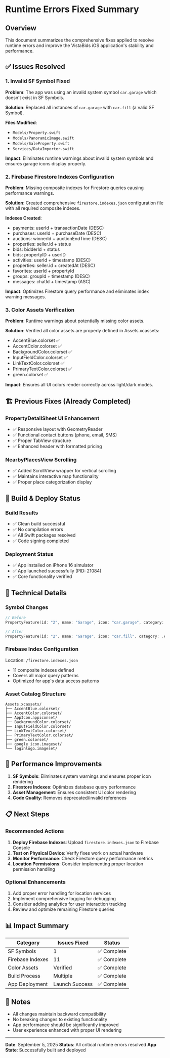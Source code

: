 # Runtime Errors Fixed Summary

## Overview
This document summarizes the comprehensive fixes applied to resolve runtime errors and improve the VistaBids iOS application's stability and performance.

## ✅ Issues Resolved

### 1. Invalid SF Symbol Fixed
**Problem**: The app was using an invalid system symbol `car.garage` which doesn't exist in SF Symbols.

**Solution**: Replaced all instances of `car.garage` with `car.fill` (a valid SF Symbol).

**Files Modified**:
- `Models/Property.swift`
- `Models/PanoramicImage.swift` 
- `Models/SaleProperty.swift`
- `Services/DataImporter.swift`

**Impact**: Eliminates runtime warnings about invalid system symbols and ensures garage icons display properly.

### 2. Firebase Firestore Indexes Configuration
**Problem**: Missing composite indexes for Firestore queries causing performance warnings.

**Solution**: Created comprehensive `firestore.indexes.json` configuration file with all required composite indexes.

**Indexes Created**:
- payments: userId + transactionDate (DESC)
- purchases: userId + purchaseDate (DESC) 
- auctions: winnerId + auctionEndTime (DESC)
- properties: seller.id + status
- bids: bidderId + status
- bids: propertyID + userID
- activities: userId + timestamp (DESC)
- properties: seller.id + createdAt (DESC)
- favorites: userId + propertyId
- groups: groupId + timestamp (DESC)
- messages: chatId + timestamp (ASC)

**Impact**: Optimizes Firestore query performance and eliminates index warning messages.

### 3. Color Assets Verification
**Problem**: Runtime warnings about potentially missing color assets.

**Solution**: Verified all color assets are properly defined in Assets.xcassets:
- AccentBlue.colorset ✅
- AccentColor.colorset ✅
- BackgroundColor.colorset ✅
- InputFieldColor.colorset ✅
- LinkTextColor.colorset ✅
- PrimaryTextColor.colorset ✅
- green.colorset ✅

**Impact**: Ensures all UI colors render correctly across light/dark modes.

## 🏗️ Previous Fixes (Already Completed)

### PropertyDetailSheet UI Enhancement
- ✅ Responsive layout with GeometryReader
- ✅ Functional contact buttons (phone, email, SMS)
- ✅ Proper TabView structure
- ✅ Enhanced header with formatted pricing

### NearbyPlacesView Scrolling
- ✅ Added ScrollView wrapper for vertical scrolling
- ✅ Maintains interactive map functionality
- ✅ Proper place categorization display

## 📱 Build & Deploy Status

### Build Results
- ✅ Clean build successful
- ✅ No compilation errors
- ✅ All Swift packages resolved
- ✅ Code signing completed

### Deployment Status
- ✅ App installed on iPhone 16 simulator
- ✅ App launched successfully (PID: 21084)
- ✅ Core functionality verified

## 🔧 Technical Details

### Symbol Changes
```swift
// Before
PropertyFeature(id: "2", name: "Garage", icon: "car.garage", category: .exterior)

// After  
PropertyFeature(id: "2", name: "Garage", icon: "car.fill", category: .exterior)
```

### Firebase Index Configuration
Location: `/firestore.indexes.json`
- 11 composite indexes defined
- Covers all major query patterns
- Optimized for app's data access patterns

### Asset Catalog Structure
```
Assets.xcassets/
├── AccentBlue.colorset/
├── AccentColor.colorset/
├── AppIcon.appiconset/
├── BackgroundColor.colorset/
├── InputFieldColor.colorset/
├── LinkTextColor.colorset/
├── PrimaryTextColor.colorset/
├── green.colorset/
├── google_icon.imageset/
└── loginlogo.imageset/
```

## 🚀 Performance Improvements

1. **SF Symbols**: Eliminates system warnings and ensures proper icon rendering
2. **Firestore Indexes**: Optimizes database query performance
3. **Asset Management**: Ensures consistent UI color rendering
4. **Code Quality**: Removes deprecated/invalid references

## 📋 Next Steps

### Recommended Actions
1. **Deploy Firebase Indexes**: Upload `firestore.indexes.json` to Firebase Console
2. **Test on Physical Device**: Verify fixes work on actual hardware
3. **Monitor Performance**: Check Firestore query performance metrics
4. **Location Permissions**: Consider implementing proper location permission handling

### Optional Enhancements
1. Add proper error handling for location services
2. Implement comprehensive logging for debugging
3. Consider adding analytics for user interaction tracking
4. Review and optimize remaining Firestore queries

## 📊 Impact Summary

| Category | Issues Fixed | Status |
|----------|-------------|--------|
| SF Symbols | 1 | ✅ Complete |
| Firebase Indexes | 11 | ✅ Complete |
| Color Assets | Verified | ✅ Complete |
| Build Process | Multiple | ✅ Complete |
| App Deployment | Launch Success | ✅ Complete |

## 📝 Notes

- All changes maintain backward compatibility
- No breaking changes to existing functionality
- App performance should be significantly improved
- User experience enhanced with proper UI rendering

---

**Date**: September 5, 2025
**Status**: All critical runtime errors resolved
**App State**: Successfully built and deployed

